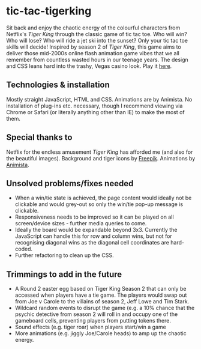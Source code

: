 # tic-tac-tigerking

Sit back and enjoy the chaotic energy of the colourful characters from Netflix's *Tiger King* through the classic game of tic tac toe. Who will win? Who will lose? Who will ride a jet ski into the sunset? Only your tic tac toe skills will decide! Inspired by season 2 of *Tiger King*, this game aims to deliver those mid-2000s online flash animation game vibes that we all remember from countless wasted hours in our teenage years. The design and CSS leans hard into the trashy, Vegas casino look. Play it [here](https://mmauthoor.github.io/tic-tac-tigerking/).


## Technologies & installation

Mostly straight JavaScript, HTML and CSS. Animations are by Animista. 
No installation of plug-ins etc. necessary, though I recommend viewing via Chrome or Safari (or literally anything other than IE) to make the most of them. 

## Special thanks to

Netflix for the endless amusement *Tiger King* has afforded me (and also for the beautiful images). Background and tiger icons by [Freepik](https://www.freepik.com/). Animations by [Animista](https://animista.net/). 


## Unsolved problems/fixes needed

- When a win/tie state is achieved, the page content would ideally not be clickable and would grey-out so only the win/tie pop-up message is clickable. 
- Responsiveness needs to be improved so it can be played on all screen/device sizes - further media queries to come.
- Ideally the board would be expandable beyond 3x3. Currently the JavaScript can handle this for row and column wins, but not for recognising diagonal wins as the diagonal cell coordinates are hard-coded. 
- Further refactoring to clean up the CSS.

## Trimmings to add in the future

- A Round 2 easter egg based on Tiger King Season 2 that can only be accessed when players have a tie game. The players would swap out from Joe v Carole to the villains of season 2, Jeff Lowe and Tim Stark.
- Wildcard random events to disrupt the game (e.g. a 10% chance that the psychic detective from season 2 will roll in and occupy one of the gameboard cells, preventing players from putting tokens there.
- Sound effects (e.g. tiger roar) when players start/win a game
- More animations (e.g. jiggly Joe/Carole heads) to amp up the chaotic energy.
